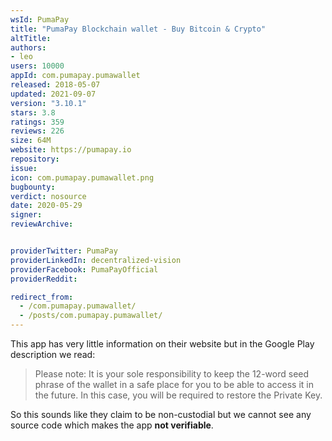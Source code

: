 ```yaml
---
wsId: PumaPay
title: "PumaPay Blockchain wallet - Buy Bitcoin & Crypto"
altTitle: 
authors:
- leo
users: 10000
appId: com.pumapay.pumawallet
released: 2018-05-07
updated: 2021-09-07
version: "3.10.1"
stars: 3.8
ratings: 359
reviews: 226
size: 64M
website: https://pumapay.io
repository: 
issue: 
icon: com.pumapay.pumawallet.png
bugbounty: 
verdict: nosource
date: 2020-05-29
signer: 
reviewArchive:


providerTwitter: PumaPay
providerLinkedIn: decentralized-vision
providerFacebook: PumaPayOfficial
providerReddit: 

redirect_from:
  - /com.pumapay.pumawallet/
  - /posts/com.pumapay.pumawallet/
---
```



This app has very little information on their website but in the Google Play
description we read:

> Please note: It is your sole responsibility to keep the 12-word seed phrase of
  the wallet in a safe place for you to be able to access it in the future. In
  this case, you will be required to restore the Private Key.

So this sounds like they claim to be non-custodial but we cannot see any source
code which makes the app **not verifiable**.
